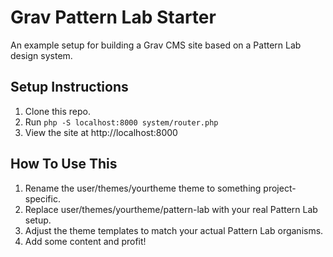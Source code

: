 # Grav Pattern Lab Starter
An example setup for building a Grav CMS site based on a Pattern Lab design system.

## Setup Instructions

1. Clone this repo.
2. Run `php -S localhost:8000 system/router.php`
3. View the site at http://localhost:8000

## How To Use This

1. Rename the user/themes/yourtheme theme to something project-specific.
2. Replace user/themes/yourtheme/pattern-lab with your real Pattern Lab setup.
3. Adjust the theme templates to match your actual Pattern Lab organisms.
4. Add some content and profit!
